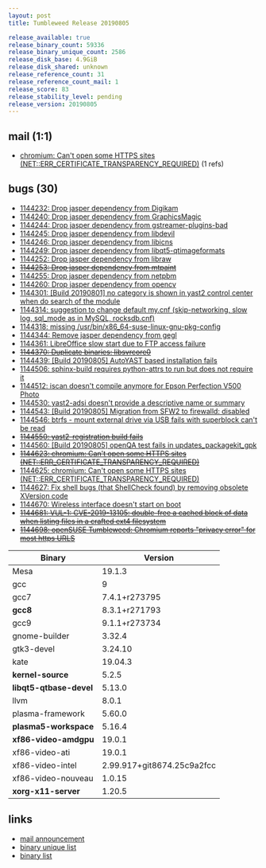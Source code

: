 ```yaml
---
layout: post
title: Tumbleweed Release 20190805

release_available: true
release_binary_count: 59336
release_binary_unique_count: 2586
release_disk_base: 4.9GiB
release_disk_shared: unknown
release_reference_count: 31
release_reference_count_mail: 1
release_score: 83
release_stability_level: pending
release_version: 20190805
---
```


## mail (1:1)

- [chromium: Can't open some HTTPS sites (NET::ERR_CERTIFICATE_TRANSPARENCY_REQUIRED)](https://lists.opensuse.org/opensuse-factory/2019-08/msg00055.html) (1 refs)

## bugs (30)

<!--more-->

- [1144232: Drop jasper dependency from Digikam](https://bugzilla.opensuse.org/show_bug.cgi?id=1144232)
- [1144240: Drop jasper dependency from GraphicsMagic](https://bugzilla.opensuse.org/show_bug.cgi?id=1144240)
- [1144244: Drop jasper dependency from gstreamer-plugins-bad](https://bugzilla.opensuse.org/show_bug.cgi?id=1144244)
- [1144245: Drop jasper dependency from libdevil](https://bugzilla.opensuse.org/show_bug.cgi?id=1144245)
- [1144246: Drop jasper dependency from libicns](https://bugzilla.opensuse.org/show_bug.cgi?id=1144246)
- [1144249: Drop jasper dependency from libqt5-qtimageformats](https://bugzilla.opensuse.org/show_bug.cgi?id=1144249)
- [1144252: Drop jasper dependency from libraw](https://bugzilla.opensuse.org/show_bug.cgi?id=1144252)
- ~~[1144253: Drop jasper dependency from mtpaint](https://bugzilla.opensuse.org/show_bug.cgi?id=1144253)~~
- [1144255: Drop jasper dependency from netpbm](https://bugzilla.opensuse.org/show_bug.cgi?id=1144255)
- [1144260: Drop jasper dependency from opencv](https://bugzilla.opensuse.org/show_bug.cgi?id=1144260)
- [1144301: \[Build 20190801\] no category is shown in yast2 control center when do search of the module](https://bugzilla.opensuse.org/show_bug.cgi?id=1144301)
- [1144314: suggestion to change default my.cnf (skip-networking, slow log, sql_mode as in MySQL, rocksdb.cnf)](https://bugzilla.opensuse.org/show_bug.cgi?id=1144314)
- [1144318: missing /usr/bin/x86_64-suse-linux-gnu-pkg-config](https://bugzilla.opensuse.org/show_bug.cgi?id=1144318)
- [1144344: Remove jasper dependency from gegl](https://bugzilla.opensuse.org/show_bug.cgi?id=1144344)
- [1144361: LibreOffice slow start due to FTP access failure](https://bugzilla.opensuse.org/show_bug.cgi?id=1144361)
- ~~[1144370: Duplicate binaries: libsvrcore0](https://bugzilla.opensuse.org/show_bug.cgi?id=1144370)~~
- [1144439: \[Build 20190805\] AutoYAST based installation fails](https://bugzilla.opensuse.org/show_bug.cgi?id=1144439)
- [1144506: sphinx-build requires python-attrs to run but does not require it](https://bugzilla.opensuse.org/show_bug.cgi?id=1144506)
- [1144512: iscan doesn't compile anymore for Epson Perfection V500 Photo](https://bugzilla.opensuse.org/show_bug.cgi?id=1144512)
- [1144530: yast2-adsi doesn't provide a descriptive name or summary](https://bugzilla.opensuse.org/show_bug.cgi?id=1144530)
- [1144543: \[Build 20190805\] Migration from SFW2 to firewalld: disabled](https://bugzilla.opensuse.org/show_bug.cgi?id=1144543)
- [1144546: btrfs - mount external drive via USB fails with superblock can't be read](https://bugzilla.opensuse.org/show_bug.cgi?id=1144546)
- ~~[1144550: yast2-registration build fails](https://bugzilla.opensuse.org/show_bug.cgi?id=1144550)~~
- [1144560: \[Build 20190805\] openQA test fails in updates_packagekit_gpk](https://bugzilla.opensuse.org/show_bug.cgi?id=1144560)
- ~~[1144623: chromium: Can't open some HTTPS sites (NET::ERR_CERTIFICATE_TRANSPARENCY_REQUIRED)](https://bugzilla.opensuse.org/show_bug.cgi?id=1144623)~~
- [1144625: chromium: Can't open some HTTPS sites (NET::ERR_CERTIFICATE_TRANSPARENCY_REQUIRED)](https://bugzilla.opensuse.org/show_bug.cgi?id=1144625)
- [1144627: Fix shell bugs (that ShellCheck found) by removing obsolete XVersion code](https://bugzilla.opensuse.org/show_bug.cgi?id=1144627)
- [1144670: Wireless interface doesn't start on boot](https://bugzilla.opensuse.org/show_bug.cgi?id=1144670)
- ~~[1144681: VUL-1: CVE-2019-13105: double-free a cached block of data when listing files in a crafted ext4 filesystem](https://bugzilla.opensuse.org/show_bug.cgi?id=1144681)~~
- ~~[1144698: openSUSE Tumbleweed: Chromium reports "privacy error" for most https URLS](https://bugzilla.opensuse.org/show_bug.cgi?id=1144698)~~

Binary | Version
--- | ---
Mesa | 19.1.3
gcc | 9
gcc7 | 7.4.1+r273795
**gcc8** | 8.3.1+r271793
gcc9 | 9.1.1+r273734
gnome-builder | 3.32.4
gtk3-devel | 3.24.10
kate | 19.04.3
**kernel-source** | 5.2.5
**libqt5-qtbase-devel** | 5.13.0
llvm | 8.0.1
plasma-framework | 5.60.0
**plasma5-workspace** | 5.16.4
**xf86-video-amdgpu** | 19.0.1
xf86-video-ati | 19.0.1
xf86-video-intel | 2.99.917+git8674.25c9a2fcc
xf86-video-nouveau | 1.0.15
**xorg-x11-server** | 1.20.5

## links

- [mail announcement](https://lists.opensuse.org/opensuse-factory/2019-08/msg00054.html)
- [binary unique list](http://download.opensuse.org/history/20190805/rpm.unique.list)
- [binary list](http://download.opensuse.org/history/20190805/rpm.list)
